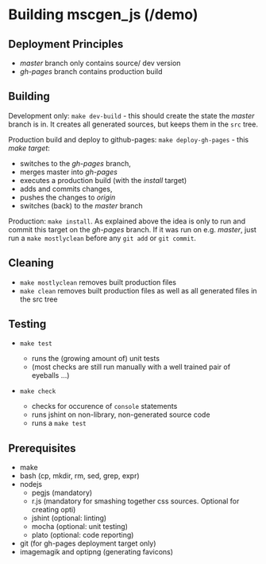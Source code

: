 # Building mscgen_js (/demo)

## Deployment Principles
- *master* branch only contains source/ dev version
- *gh-pages* branch contains production build

## Building
Development only: ```make dev-build``` - this should create the state the *master* branch is in. 
It creates all generated sources, but keeps them in the ```src``` tree.

Production build and deploy to github-pages: ```make deploy-gh-pages``` - this *make target*:
- switches to the *gh-pages* branch, 
- merges master into *gh-pages*
- executes a production build (with the *install* target)
- adds and commits changes, 
- pushes the changes to *origin*
- switches (back) to the *master* branch


Production: ```make install```. As explained above the idea is only to run and commit
this target on the *gh-pages* branch. If it was run on e.g. *master*, just run a 
```make mostlyclean``` before any ```git add``` or ```git commit```.

## Cleaning
- ```make mostlyclean``` removes built production files
- ```make clean``` removes built production files as well as all generated files in the src tree

## Testing 
- ```make test```
    - runs the (growing amount of) unit tests
    - (most checks are still run manually with a well trained pair of eyeballs ...)

- ```make check```
    -  checks for occurence of ```console``` statements 
    -  runs jshint on non-library, non-generated source code
    -  runs a ```make test```

## Prerequisites
- make
- bash (cp, mkdir, rm, sed, grep, expr)
- nodejs
    - pegjs (mandatory)    
    - r.js (mandatory for smashing together css sources. Optional for creating opti)
    - jshint (optional: linting)
    - mocha (optional: unit testing)
    - plato (optional: code reporting)
- git (for gh-pages deployment target only)
- imagemagik and optipng (generating favicons)
